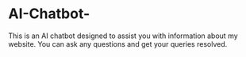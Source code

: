 # AI-Chatbot-
This is an AI chatbot designed to assist you with information about my website. You can ask any questions and get your queries resolved.
